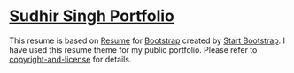 # [Sudhir Singh Portfolio](https://sudhir13s.github.io)
This resume is based on [Resume](https://startbootstrap.com/template-overviews/resume/) for [Bootstrap](http://getbootstrap.com/) created by [Start Bootstrap](http://startbootstrap.com/).
I have used this resume theme for my public portfolio. Please refer to [copyright-and-license](https://github.com/sudhir13s/sudhir13s.github.io#copyright-and-license) for details.